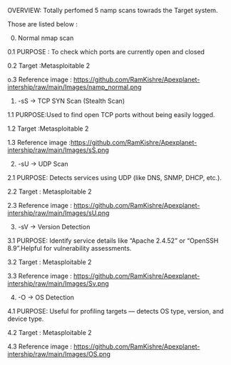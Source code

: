 OVERVIEW: Totally perfomed 5 namp scans towrads the Target system.

Those are listed below :

0. Normal nmap scan

0.1 PURPOSE : To check which ports are currently open and closed

0.2 Target :Metasploitable 2

o.3 Reference image : https://github.com/RamKishre/Apexplanet-intership/raw/main/Images/namp_normal.png





1.  -sS -> TCP SYN Scan (Stealth Scan)
   
1.1   PURPOSE:Used to find open TCP ports without being easily logged.
   
1.2  Target :Metasploitable 2
   
1.3  Reference image :https://github.com/RamKishre/Apexplanet-intership/raw/main/Images/sS.png



2. -sU -> UDP Scan

2.1 PURPOSE: Detects services using UDP (like DNS, SNMP, DHCP, etc.).

2.2 Target : Metasploitable 2

2.3 Reference image : https://github.com/RamKishre/Apexplanet-intership/raw/main/Images/sU.png



3. -sV -> Version Detection

3.1 PURPOSE: Identify service details like “Apache 2.4.52” or “OpenSSH 8.9”.Helpful for vulnerability assessments.

3.2 Target : Metasploitable 2

3.3 Reference image : https://github.com/RamKishre/Apexplanet-intership/raw/main/Images/Sv.png



4. -O → OS Detection

4.1 PURPOSE: Useful for profiling targets — detects OS type, version, and device type.

4.2 Target : Metasploitable 2

4.3 Reference image : https://github.com/RamKishre/Apexplanet-intership/raw/main/Images/OS.png








